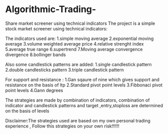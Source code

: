 # Algorithmic-Trading-
Share market screener using technical indicators
The project is a simple stock market screener using technical indicators:

The indicators used are:
  1.simple moving average
  2.exponential moving average
  3.volume weighted average price
  4.relative strenght index
  5.average true range
  6.supertrend
  7.Moving average convergence divergence
  8.bollinger bands
  
Also some candlestick patterns are added:
  1.single candlestick pattern
  2.double  candlesticks pattern
  3.triple candlestick pattern
  
For support and resistance :
  1.Gan sqaure of nine which gives support and resistance on the basis of ltp
  2.Standard pivot point levels
  3.Fibbonaci pivot point levels
  4.Gann degrees
  
 The strategies are made by combination of indicators, combination of indicator and candlestick patterns and target ,entry,stoploss are determined on the basis of levels
 
 Disclaimer:The strategies used are based on my own personal trading experience , Follow this strategies on your own risk!!!!!!
